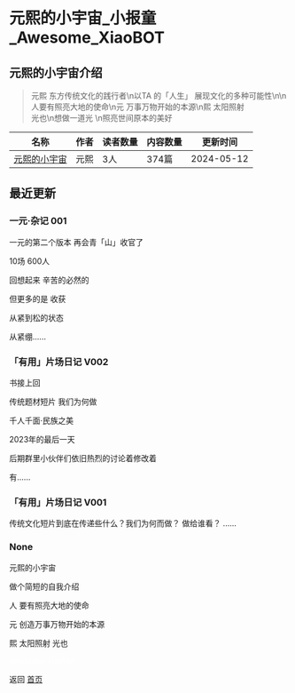 # 元熙的小宇宙_小报童_Awesome_XiaoBOT

## 元熙的小宇宙介绍
> 元熙 东方传统文化的践行者\n以TA 的「人生」 展现文化的多种可能性\n\n人要有照亮大地的使命\n元 万事万物开始的本源\n熙 太阳照射  
光也\n想做一道光 \n照亮世间原本的美好  
  


|名称|作者|读者数量|内容数量|更新时间|
|---|---|---|---|---|
|[元熙的小宇宙](https://xiaobot.net/p/AAMYuanXi?refer=0b133df9-27dc-423b-8101-639049001c13)|元熙|3人|374篇|2024-05-12|

## 最近更新
### 一元·杂记 001

一元的第二个版本 再会青「山」收官了

10场 600人

回想起来 辛苦的必然的

但更多的是 收获

从紧到松的状态

从紧绷......

### 「有用」片场日记 V002

书接上回

传统题材短片 我们为何做

千人千面·民族之美

2023年的最后一天

后期群里小伙伴们依旧热烈的讨论着修改着

有......

### 「有用」片场日记 V001

传统文化短片到底在传递些什么？我们为何而做？ 做给谁看？ ......

### None

元熙的小宇宙



做个简短的自我介绍



人 要有照亮大地的使命

元 创造万事万物开始的本源

熙 太阳照射 光也


<a href="https://github.com/Reno9527/awesome-xiaobot" style="color: white; text-decoration: none;">awesome-xiaobot</a>

返回 [首页](../README.md)
